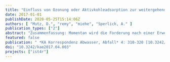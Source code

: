 ```yaml
---
title: "Einfluss von Ozonung oder Aktivkohleadsorption zur weitergehenden Entfernung organischer Spurenstoffe auf den Energieaufwand und CO2-Fußabdruck einer Kläranlage"
date: 2017-01-01
publishDate: 2020-05-25T15:14:06Z
authors: [ "Mutz, D.", "remy", "miehe", "Sperlich, A." ]
publication_types: ["2"]
abstract: "Zusammenfassung: Momentan wird die Forderung nach einer Erweiterung von Kläranlagen um eine Stufe zur weitergehenden Elimination organischer Spurenstoffe in der Fachwelt kontrovers diskutiert. Als effiziente Verfahren werden hierfür die Oxidation durch Ozonung und die Adsorption an Aktivkohle betrachtet. Neben der Verbesserung des Gewässer- und Ressourcenschutzes bedarf die Einführung dieser Verfahren zusätzlicher Energie und erzeugt weitere damit verbundene negative Umweltauswirkungen (zum Beispiel Ausstoß von Treibhausgasen). Bei der hier durchgeführten Ökobilanz werden diese möglichen negativen Umweltauswirkungen der Verfahren zur Spurenstoffeliminierung genauer quantifiziert. Dabei werden weitere Ziele einer weitergehenden Abwasserreinigung (weitestgehende Entfernung von Phosphor mit Flockungsfiltration und saisonale UVDesinfektion) bei allen Varianten mit einbezogen, um auch den Anteil der Spurenstoffelimination an den gesamten Auswirkungen einer zukünftigen weitergehenden Abwasserreinigung zu erfassen. Die Ergebnisse zeigen, dass die Ozonung oder der Einsatz von Pulveraktivkohle bzw. Kornaktivkohleadsorbern je nach geforderter Effizienz der Spurenstoffentfernung einen hohen zusätzlichen Primärenergieaufwand (+ 10-103 %) und auch ein hohes zusätzliches Treibhauspotenzial (+ 8-100 %) im Vergleich zu einer Modellkläranlage der Größenklasse 5 erzeugt. Entscheidend für den zusätzlichen Aufwand sind neben der Qualität des zu behandelnden Klärwerksablaufs (organische Stoffe als DOC) auch die Reinigungsziele für die Spurenstoffelimination und damit die notwendige Dosierung von Ozon oder Aktivkohle. Dieser Aspekt sollte zukünftig in der Diskussion über die Qualitätsziele der weitergehenden Abwasserreinigung berücksichtigt werden."
featured: false
publication: " *KA Korrespondenz Abwasser, Abfall* 4: 310-320 [10.3242/kae2017.04.003](https://doi.org/10.3242/kae2017.04.003)"
doi: "10.3242/kae2017.04.003"
projects: ["ist4r"]
---
```


